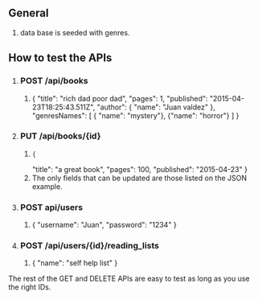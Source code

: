 ## General ##
1. data base is seeded with genres. 
## How to test the APIs ##
1. ### POST /api/books ###
   1. {
      "title": "rich dad poor dad",
      "pages": 1,
      "published": "2015-04-23T18:25:43.511Z",
      "author": {
      "name": "Juan valdez"
      },
      "genresNames": [
      { "name":  "mystery"},
      {"name": "horror"}
      ]
      }
2. ### PUT /api/books/{id} ###
   1.     {
      "title": "a great book",
      "pages": 100,
      "published": "2015-04-23"
   }
   2. The only fields that can be updated are those listed on the JSON example.

3. ### POST api/users ###
   1. {
      "username": "Juan",
      "password": "1234"
      }
4. ### POST /api/users/{id}/reading_lists ###
   1. {
      "name": "self help list"
      }

The rest of the GET and DELETE APIs are easy to test as long as you use the right IDs. 